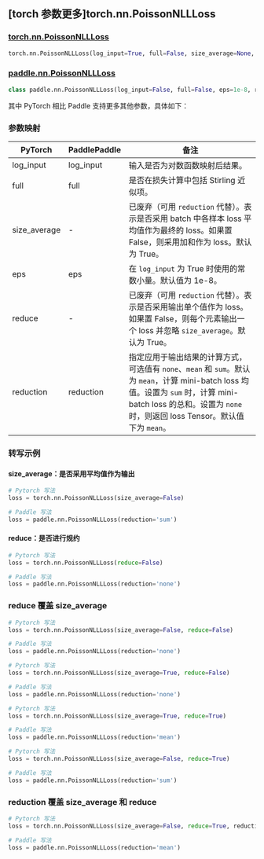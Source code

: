 ## [torch 参数更多]torch.nn.PoissonNLLLoss

### [torch.nn.PoissonNLLLoss](https://pytorch.org/docs/stable/generated/torch.nn.PoissonNLLLoss)

```python
torch.nn.PoissonNLLLoss(log_input=True, full=False, size_average=None, eps=1e-08, reduce=None, reduction='mean')
```

### [paddle.nn.PoissonNLLLoss](https://www.paddlepaddle.org.cn/documentation/docs/zh/api/paddle/nn/PoissonNLLLoss_cn.html)

```python
class paddle.nn.PoissonNLLLoss(log_input=False, full=False, eps=1e-8, reduction='mean', name=None)
```

其中 PyTorch 相比 Paddle 支持更多其他参数，具体如下：

### 参数映射

| PyTorch            | PaddlePaddle       | 备注                                                                               |
| ------------------ | ------------------ | ---------------------------------------------------------------------------------- |
| log_input          | log_input          | 输入是否为对数函数映射后结果。                                                       |
| full               | full               | 是否在损失计算中包括 Stirling 近似项。                                               |
| size_average       | -                  | 已废弃（可用 `reduction` 代替）。表示是否采用 batch 中各样本 loss 平均值作为最终的 loss。如果置 False，则采用加和作为 loss。默认为 True。    |
| eps                | eps                | 在 `log_input` 为 True 时使用的常数小量。默认值为 1e-8。                            |
| reduce             | -                  | 已废弃（可用 `reduction` 代替）。表示是否采用输出单个值作为 loss。如果置 False，则每个元素输出一个 loss 并忽略 `size_average`。默认为 True。 |
| reduction          | reduction          | 指定应用于输出结果的计算方式，可选值有 `none`、`mean` 和 `sum`。默认为 `mean`，计算 mini-batch loss 均值。设置为 `sum` 时，计算 mini-batch loss 的总和。设置为 `none` 时，则返回 loss Tensor。默认值下为 `mean`。   |

### 转写示例

#### size_average：是否采用平均值作为输出

```python
# Pytorch 写法
loss = torch.nn.PoissonNLLLoss(size_average=False)

# Paddle 写法
loss = paddle.nn.PoissonNLLLoss(reduction='sum')
```

#### reduce：是否进行规约

```python
# Pytorch 写法
loss = torch.nn.PoissonNLLLoss(reduce=False)

# Paddle 写法
loss = paddle.nn.PoissonNLLLoss(reduction='none')
```

### reduce 覆盖 size_average

```python
# Pytorch 写法
loss = torch.nn.PoissonNLLLoss(size_average=False, reduce=False)

# Paddle 写法
loss = paddle.nn.PoissonNLLLoss(reduction='none')
```

```python
# Pytorch 写法
loss = torch.nn.PoissonNLLLoss(size_average=True, reduce=False)

# Paddle 写法
loss = paddle.nn.PoissonNLLLoss(reduction='none')
```

```python
# Pytorch 写法
loss = torch.nn.PoissonNLLLoss(size_average=True, reduce=True)

# Paddle 写法
loss = paddle.nn.PoissonNLLLoss(reduction='mean')
```

```python
# Pytorch 写法
loss = torch.nn.PoissonNLLLoss(size_average=False, reduce=True)

# Paddle 写法
loss = paddle.nn.PoissonNLLLoss(reduction='sum')
```

### reduction 覆盖 size_average 和 reduce

```python
# Pytorch 写法
loss = torch.nn.PoissonNLLLoss(size_average=False, reduce=True, reduction='mean')

# Paddle 写法
loss = paddle.nn.PoissonNLLLoss(reduction='mean')
```
